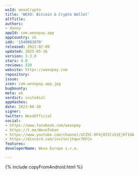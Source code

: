 ```yaml
---
wsId: wexoCrypto
title: 'WEXO: Bitcoin & Crypto Wallet'
altTitle: 
authors:
- danny
appId: com.wexopay.app
appCountry: sk
idd: '1549983870'
released: 2021-02-09
updated: 2025-05-16
version: 3.3.0
stars: 4.8
reviews: 520
website: https://wexopay.com
repository: 
issue: 
icon: com.wexopay.app.jpg
bugbounty: 
meta: ok
verdict: custodial
appHashes: 
date: 2023-06-30
signer: 
twitter: WexoOfficial
social:
- https://www.facebook.com/wexopay
- https://t.me/WexoToken
- https://www.youtube.com/channel/UCZhC-OF4j0I5ls51EjKT1UA
- https://discord.com/invite/jhqwr7KFCn
features: 
developerName: Wexo Europe s.r.o.

---
```


{% include copyFromAndroid.html %}
